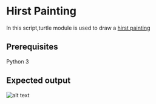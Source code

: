 # Hirst Painting
In this script,turtle module is used to draw a [hirst painting](https://i.guim.co.uk/img/static/sys-images/Arts/Arts_/Pictures/2012/1/13/1326458117290/Addictive---detail-of-Dam-007.jpg?width=465&quality=45&auto=format&fit=max&dpr=2&s=09510319fc3c5aa2dea3e7d3c52ebfcb)

## Prerequisites
Python 3

##  Expected output
![alt text](https://github.com/ima-eky/100-days-of-code-course/day-18/master/hirst_painting.png?raw=true)
